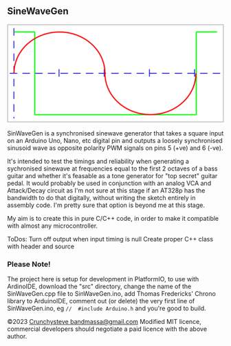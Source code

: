 ## SineWaveGen

![SinWaveGen.png](SinWaveGen.png)

SinWaveGen is a synchronised sinewave generator that takes a
square input on an Arduino Uno, Nano, etc digital pin and
outputs a loosely synchronised sinusoid wave as opposite
polarity PWM signals on pins 5 (+ve) and 6 (-ve).

It's intended to test the timings and reliability when
generating a sychronised sinewave at frequencies equal to
the first 2 octaves of a bass guitar and whether it's 
feasable as a tone generator for "top secret" guitar pedal. 
It would probably be used in conjunction with an analog VCA
and Attack/Decay circuit as I'm not sure at this stage if an
AT328p has the bandwidth to do that digitally, without 
writing the sketch entirely in assembly code. I'm pretty
sure that option is beyond me at this stage.

My aim is to create this in pure C/C++ code, in order to 
make it compatible with almost any microcontroller.

ToDos:  Turn off output when input timing is null
        Create proper C++ class with header and source

### Please Note!
The project here is setup for development in PlatformIO, to
use with ArdinoIDE, download the "src" directory, change 
the name of the SinWaveGen.cpp file to SinWaveGen.ino, add
Thomas Fredericks' Chrono library to ArduinoIDE, comment
out (or delete) the very first line of SinWaveGen.ino, 
eg ```//  #include Arduino.h``` and you're good to build.

©2023 [Crunchysteve bandmassa@gmail.com](bandmassa@gmail.com) 
Modified MIT licence, commercial developers should negotiate 
a paid licence with the above author.

